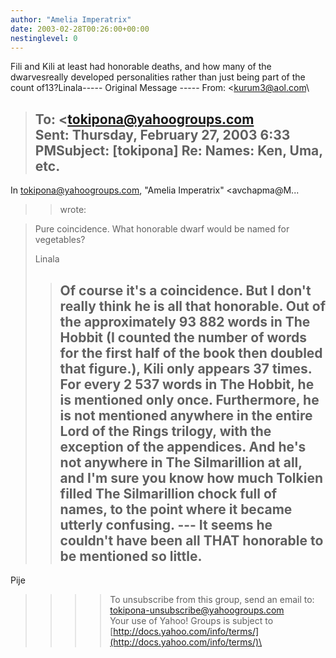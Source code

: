 ```yaml
---
author: "Amelia Imperatrix"
date: 2003-02-28T00:26:00+00:00
nestinglevel: 0
---
```

Fili and Kili at least had honorable deaths, and how many of the dwarvesreally developed personalities rather than just being part of the count of13?Linala-----
 Original Message -----
From: <[kurum3@aol.com](mailto://kurum3@aol.com)\
>To: <[tokipona@yahoogroups.com](mailto://tokipona@yahoogroups.com)\
>Sent: Thursday, February 27, 2003 6:33 PMSubject: \[tokipona\] Re: Names: Ken, Uma, etc.
> ---
 In [tokipona@yahoogroups.com](mailto://tokipona@yahoogroups.com), "Amelia Imperatrix" <avchapma@M...
>> wrote:

> 
> Pure coincidence. What honorable dwarf would be named for
> vegetables?
> 
>> 
> Linala
>> Of course it's a coincidence. But I don't really think he is all that
> honorable. Out of the approximately 93 882 words in The Hobbit (I
> counted the number of words for the first half of the book then
> doubled that figure.), Kili only appears 37 times.
>> For every 2 537 words in The Hobbit, he is mentioned only once.
> Furthermore, he is not mentioned anywhere in the entire Lord of the
> Rings trilogy, with the exception of the appendices. And he's not
> anywhere in The Silmarillion at all, and I'm sure you know how much
> Tolkien filled The Silmarillion chock full of names, to the point
> where it became utterly confusing. ---
 It seems he couldn't have been
> all THAT honorable to be mentioned so little.
>> --
 Pije
>>>> To unsubscribe from this group, send an email to:
> [tokipona-unsubscribe@yahoogroups.com](mailto://tokipona-unsubscribe@yahoogroups.com)\
>>>> Your use of Yahoo! Groups is subject to [http://docs.yahoo.com/info/terms/](http://docs.yahoo.com/info/terms/)\
>>>